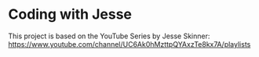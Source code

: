 # Coding with Jesse

This project is based on the YouTube Series by Jesse Skinner: https://www.youtube.com/channel/UC6Ak0hMzttpQYAxzTe8kx7A/playlists
